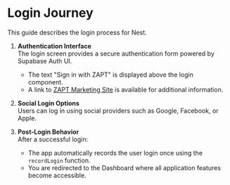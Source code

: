 # Login Journey

This guide describes the login process for Nest.

1. **Authentication Interface**  
   The login screen provides a secure authentication form powered by Supabase Auth UI.  
   - The text "Sign in with ZAPT" is displayed above the login component.
   - A link to [ZAPT Marketing Site](https://www.zapt.ai) is available for additional information.

2. **Social Login Options**  
   Users can log in using social providers such as Google, Facebook, or Apple.

3. **Post-Login Behavior**  
   After a successful login:
   - The app automatically records the user login once using the `recordLogin` function.
   - You are redirected to the Dashboard where all application features become accessible.